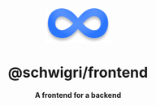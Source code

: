 <div align="center">

<img src=".github/icon.png" width="128" />

# @schwigri/frontend

**A frontend for a backend**

</div>
